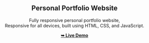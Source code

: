 <div align="center">
  
  
  <h2 align="center">Personal Portfolio Website</h2>

  Fully responsive personal portfolio website, <br />Responsive for all devices, built using HTML, CSS, and JavaScript.

  <a href=" https://manas8991.github.io/Manas_new_portfolio111/"><strong>➥ Live Demo</strong></a>

</div>
